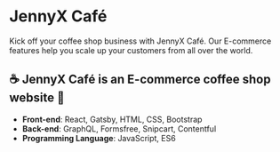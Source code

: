 # JennyX Café 
Kick off your coffee shop business with JennyX Café. Our E-commerce features help you scale up your customers from all over the world.
## ☕ JennyX Café is an E-commerce coffee shop website 🥯

* __Front-end__: React, Gatsby, HTML, CSS, Bootstrap
* __Back-end__: GraphQL, Formsfree, Snipcart, Contentful
* __Programming Language__: JavaScript, ES6
